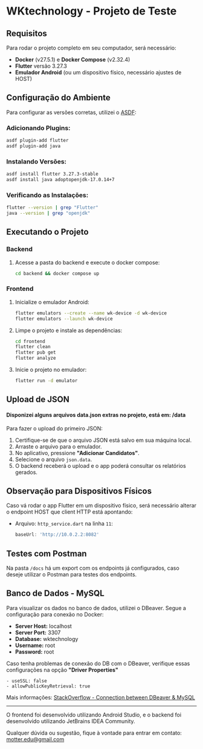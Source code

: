 # WKtechnology - Projeto de Teste

## Requisitos

Para rodar o projeto completo em seu computador, será necessário:

- **Docker** (v27.5.1) e **Docker Compose** (v2.32.4)
- **Flutter** versão 3.27.3
- **Emulador Android** (ou um dispositivo físico, necessário ajustes de HOST)

## Configuração do Ambiente

Para configurar as versões corretas, utilizei o [ASDF](https://asdf-vm.com):

### Adicionando Plugins:
```bash
asdf plugin-add flutter
asdf plugin-add java
```

### Instalando Versões:
```bash
asdf install flutter 3.27.3-stable
asdf install java adoptopenjdk-17.0.14+7
```

### Verificando as Instalações:
```bash
flutter --version | grep "Flutter"
java --version | grep "openjdk"
```

## Executando o Projeto

### Backend
1. Acesse a pasta do backend e execute o docker compose:
   ```bash
   cd backend && docker compose up
   ```

### Frontend

1. Inicialize o emulador Android:
   ```bash
   flutter emulators --create --name wk-device -d wk-device
   flutter emulators --launch wk-device
   ```

2. Limpe o projeto e instale as dependências:
   ```bash
   cd frontend
   flutter clean
   flutter pub get
   flutter analyze
   ```

3. Inicie o projeto no emulador:
   ```bash
   flutter run -d emulator
   ```

## Upload de JSON

#### Disponizei alguns arquivos data.json extras no projeto, está em: /data

Para fazer o upload do primeiro JSON:

1. Certifique-se de que o arquivo JSON está salvo em sua máquina local.
2. Arraste o arquivo para o emulador.
3. No aplicativo, pressione **"Adicionar Candidatos"**.
4. Selecione o arquivo `json.data`.
5. O backend receberá o upload e o app poderá consultar os relatórios gerados.


## Observação para Dispositivos Físicos
Caso vá rodar o app Flutter em um dispositivo físico, será necessário alterar o endpoint HOST que client HTTP está apontando:

- Arquivo: `http_service.dart` na linha `11`:
  ```dart
  baseUrl: 'http://10.0.2.2:8082'
  ```

## Testes com Postman

Na pasta `/docs` há um export com os endpoints já configurados, caso deseje utilizar o Postman para testes dos endpoints.

## Banco de Dados - MySQL

Para visualizar os dados no banco de dados, utilizei o DBeaver. Segue a configuração para conexão no Docker:

- **Server Host:** localhost
- **Server Port:** 3307
- **Database:** wktechnology
- **Username:** root
- **Password:** root

Caso tenha problemas de conexão do DB com o DBeaver, verifique essas configurações na opção **"Driver Properties"**

```plaintext
- useSSL: false
- allowPublicKeyRetrieval: true
```

Mais informações: [StackOverflow - Connection between DBeaver & MySQL](https://stackoverflow.com/questions/61749304/connection-between-dbeaver-mysql)

---

O frontend foi desenvolvido utilizando Android Studio, e o backend foi desenvolvido utilizando JetBrains IDEA Community.

Qualquer dúvida ou sugestão, fique à vontade para entrar em contato: motter.edu@gmail.com

